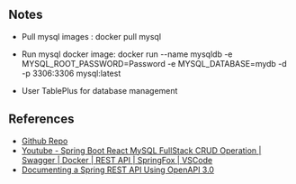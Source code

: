 ## Notes

- Pull mysql images : docker pull mysql
- Run mysql docker image: docker run --name mysqldb -e MYSQL_ROOT_PASSWORD=Password -e MYSQL_DATABASE=mydb -d -p 3306:3306 mysql:latest

- User TablePlus for database management

## References

- [Github Repo](https://github.com/itsmaheshkariya/spring-boot-react-crud)
- [Youtube - Spring Boot React MySQL FullStack CRUD Operation | Swagger | Docker | REST API | SpringFox | VSCode](https://www.youtube.com/watch?v=aYvU0vI_Tg0)
- [Documenting a Spring REST API Using OpenAPI 3.0](https://www.baeldung.com/spring-rest-openapi-documentation)
